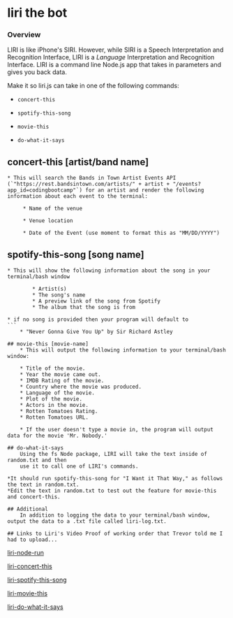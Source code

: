 # liri the bot

### Overview

LIRI is like iPhone's SIRI. However, while SIRI is a Speech Interpretation and Recognition Interface, LIRI is a _Language_ Interpretation and Recognition Interface. LIRI is a command line Node.js app that takes in parameters and gives you back data.

Make it so liri.js can take in one of the following commands:

   * `concert-this`

   * `spotify-this-song`

   * `movie-this`

   * `do-what-it-says`

## concert-this [artist/band name]
    * This will search the Bands in Town Artist Events API (`"https://rest.bandsintown.com/artists/" + artist + "/events?app_id=codingbootcamp"`) for an artist and render the following information about each event to the terminal:

```
     * Name of the venue

     * Venue location

     * Date of the Event (use moment to format this as "MM/DD/YYYY")
```

## spotify-this-song [song name]
    * This will show the following information about the song in your terminal/bash window
```
        * Artist(s)
        * The song's name
        * A preview link of the song from Spotify
        * The album that the song is from
```
    * if no song is provided then your program will default to
    ```
        * "Never Gonna Give You Up" by Sir Richard Astley
```
## movie-this [movie-name]
    * This will output the following information to your terminal/bash window:
```
        * Title of the movie.
        * Year the movie came out.
        * IMDB Rating of the movie.
        * Country where the movie was produced.
        * Language of the movie.
        * Plot of the movie.
        * Actors in the movie.
        * Rotten Tomatoes Rating.
        * Rotten Tomatoes URL.
```
    * If the user doesn't type a movie in, the program will output data for the movie 'Mr. Nobody.'

## do-what-it-says
    Using the fs Node package, LIRI will take the text inside of random.txt and then
    use it to call one of LIRI's commands.
```
    *It should run spotify-this-song for "I Want it That Way," as follows the text in random.txt.
    *Edit the text in random.txt to test out the feature for movie-this and concert-this.
```
## Additional
    In addition to logging the data to your terminal/bash window, output the data to a .txt file called liri-log.txt.
     
## Links to Liri's Video Proof of working order that Trevor told me I had to upload...
```
[liri-node-run](https://bootcampkevin.github.io/liri/index.html#secondSection)

[liri-concert-this](https://bootcampkevin.github.io/liri/index.html#thirdSection)

[liri-spotify-this-song](https://bootcampkevin.github.io/liri/index.html#fourthSection)

[liri-movie-this](https://bootcampkevin.github.io/liri/index.html#fifthSection)

[liri-do-what-it-says](https://bootcampkevin.github.io/liri/index.html#lastSection)
```